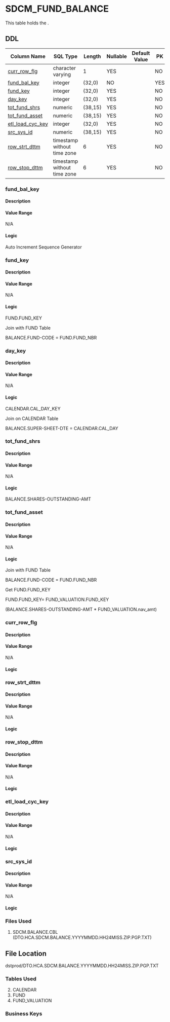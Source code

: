 # SDCM_FUND_BALANCE

This table holds the .
## DDL

|Column Name |SQL Type |Length |Nullable |Default Value |PK |
|---        |---     |---   |---   |--- |--- |
|[curr_row_flg](#curr_row_flg)|character varying|1|YES||NO
|[fund_bal_key](#fund_bal_key)|integer|(32,0)|NO||YES
|[fund_key](#fund_key)|integer|(32,0)|YES||NO
|[day_key](#day_key)|integer|(32,0)|YES||NO
|[tot_fund_shrs](#tot_fund_shrs)|numeric|(38,15)|YES||NO
|[tot_fund_asset](#tot_fund_asset)|numeric|(38,15)|YES||NO
|[etl_load_cyc_key](#etl_load_cyc_key)|integer|(32,0)|YES||NO
|[src_sys_id](#src_sys_id)|numeric|(38,15)|YES||NO
|[row_strt_dttm](#row_strt_dttm)|timestamp without time zone|6|YES||NO
|[row_stop_dttm](#row_stop_dttm)|timestamp without time zone|6|YES||NO


### fund_bal_key
#### Description



#### Value Range

N/A

#### Logic

Auto Increment Sequence Generator



### fund_key
#### Description



#### Value Range

N/A

#### Logic


FUND.FUND_KEY

Join with FUND Table 

BALANCE.FUND-CODE = FUND.FUND_NBR
 

### day_key
#### Description



#### Value Range

N/A

#### Logic


CALENDAR.CAL_DAY_KEY

Join on CALENDAR Table

BALANCE.SUPER-SHEET-DTE = CALENDAR.CAL_DAY



### tot_fund_shrs
#### Description



#### Value Range

N/A

#### Logic


BALANCE.SHARES-OUTSTANDING-AMT


### tot_fund_asset
#### Description



#### Value Range

N/A

#### Logic


Join with FUND Table 

BALANCE.FUND-CODE = FUND.FUND_NBR

Get FUND.FUND_KEY 

FUND.FUND_KEY= FUND_VALUATION.FUND_KEY
 

(BALANCE.SHARES-OUTSTANDING-AMT * FUND_VALUATION.nav_amt)




### curr_row_flg
#### Description



#### Value Range

N/A

#### Logic




### row_strt_dttm
#### Description



#### Value Range

N/A

#### Logic




### row_stop_dttm
#### Description



#### Value Range

N/A

#### Logic




### etl_load_cyc_key
#### Description



#### Value Range

N/A

#### Logic




### src_sys_id
#### Description



#### Value Range

N/A

#### Logic




### Files Used
1. SDCM.BALANCE.CBL (DTO.HCA.SDCM.BALANCE.YYYYMMDD.HH24MISS.ZIP.PGP.TXT)


## File Location


dstprod/DTO.HCA.SDCM.BALANCE.YYYYMMDD.HH24MISS.ZIP.PGP.TXT


### Tables Used

2. CALENDAR
3. FUND
4. FUND_VALUATION


### Business Keys


